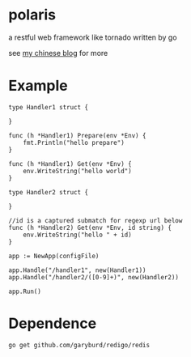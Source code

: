 # polaris

a restful web framework like tornado written by go 

see [my chinese blog](http://blog.csdn.net/siddontang/article/category/2123135) for more

# Example

    type Handler1 struct {

    }

    func (h *Handler1) Prepare(env *Env) {
        fmt.Println("hello prepare")
    }

    func (h *Handler1) Get(env *Env) {
        env.WriteString("hello world")
    }

    type Handler2 struct {

    }

    //id is a captured submatch for regexp url below
    func (h *Handler2) Get(env *Env, id string) {
        env.WriteString("hello " + id)
    }

    app := NewApp(configFile)

    app.Handle("/handler1", new(Handler1))
    app.Handle("/handler2/([0-9]+)", new(Handler2))

    app.Run()

# Dependence

    go get github.com/garyburd/redigo/redis
